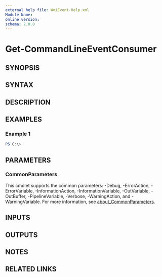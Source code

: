 ```yaml
---
external help file: WmiEvent-Help.xml
Module Name:
online version:
schema: 2.0.0
---
```


# Get-CommandLineEventConsumer

## SYNOPSIS

## SYNTAX

## DESCRIPTION

## EXAMPLES

### Example 1
```powershell
PS C:\> 
```



## PARAMETERS

### CommonParameters
This cmdlet supports the common parameters: -Debug, -ErrorAction, -ErrorVariable, -InformationAction, -InformationVariable, -OutVariable, -OutBuffer, -PipelineVariable, -Verbose, -WarningAction, and -WarningVariable. For more information, see [about_CommonParameters](http://go.microsoft.com/fwlink/?LinkID=113216).

## INPUTS

## OUTPUTS

## NOTES

## RELATED LINKS
